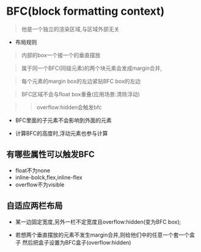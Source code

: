 # BFC(block formatting context)

> 他是一个独立的渲染区域,与区域外部无关

- 布局规则

> 内部的box一个接一个的垂直摆放

> 属于同一个BFC(同级元素)的两个块元素会发成margin合并,

> 每个元素的margin box的左边紧贴BFC box的左边

> BFC区域不会与float box重叠(应用场景:清除浮动)

> > overflow:hidden会触发bfc

- BFC里面的子元素不会影响到外面的元素

- 计算BFC的高度时,浮动元素也参与计算

## 有哪些属性可以触发BFC

- float不为none
- inline-bolck,flex,inline-flex
- overflow不为visible

## 自适应两栏布局

- 某一边固定宽度,另外一栏不定宽度且overflow:hidden(变为BFC box);

- 若想两个垂直摆放的元素不发生margin合并,则给他们中的任意一个套一个盒子 然后把盒子设置为BFC盒子(overflow:hidden)
